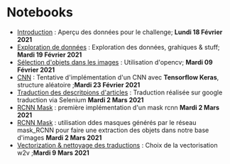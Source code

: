 # Notebooks
- [Introduction](notebooks/introduction.md) : Aperçu des données pour le challenge; **Lundi 18 Février 2021**
- [Exploration de données](notebooks/DataExploration.html) : Exploration des données, grahiques & stuff; **Mardi 19 Février 2021**
- [Sélection d'objets dans les images](notebooks/Preprocessing_image.html) : Utilisation d'opencv; **Mardi 09 Février 2021**
- [CNN](https://www.kaggle.com/itokianarafidinarivo/rakuten) : Tentative d'implémentation d'un CNN avec **Tensorflow Keras**, structure aléatoire ;**Mardi 23 Février 2021**
- [Traduction des descritpions d'articles](notebooks/traduction.html) : Traduction réalisée sur google traduction via Selenium **Mardi 2 Mars 2021**
- [RCNN Mask](notebooks/rcnnMask.html) : première implémentation d'un mask rcnn **Mardi 2 Mars 2021**
- [RCNN Mask](notebooks/transform.html) : utilisation ddes masques générés par le réseau mask_RCNN pour faire une extraction des objets dans notre base d'images **Mardi 2 Mars 2021**
- [Vectorization & nettoyage des traductions](notebooks/vectorize.html) : Choix de la vectorisation w2v ;**Mardi 9 Mars 2021**
